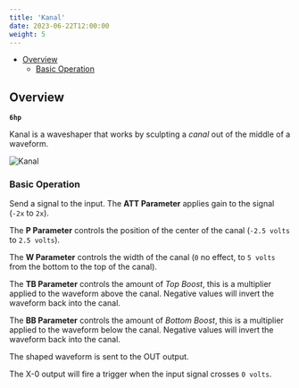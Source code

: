 ```yaml
---
title: 'Kanal'
date: 2023-06-22T12:00:00
weight: 5
---
```


- [Overview](#overview)
  - [Basic Operation](#basic-operation)

## Overview

**`6hp`**

Kanal is a waveshaper that works by sculpting a *canal* out of the middle of a waveform.

![Kanal](https://library.vcvrack.com/screenshots/200/DanTModules/Kanal.png)

### Basic Operation

Send a signal to the input. The **ATT Parameter** applies gain to the signal (`-2x` to `2x`).

The **P Parameter** controls the position of the center of the canal (`-2.5 volts` to `2.5 volts`).

The **W Parameter** controls the width of the canal (`0` no effect, to `5 volts` from the bottom to
the top of the canal).

The **TB Parameter** controls the amount of *Top Boost*, this is a multiplier applied to the
waveform above the canal. Negative values will invert the waveform back into the canal.

The **BB Parameter** controls the amount of *Bottom Boost*, this is a multiplier applied to the
waveform below the canal. Negative values will invert the waveform back into the canal.

The shaped waveform is sent to the OUT output.

The X-0 output will fire a trigger when the input signal crosses `0 volts`.
